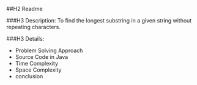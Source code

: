 ##H2 Readme

###H3 Description:
To find the longest substring in a given string without repeating characters. 

###H3 Details:
- Problem Solving Approach
- Source Code in Java
- Time Complexity
- Space Complexity
- conclusion